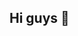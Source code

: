 ## Hi guys 👋

<!--
  ![ErTeamDeDama's Stats](https://github-readme-stats.vercel.app/api?username=ErTeamDeDama&theme=vue-dark&show_icons=true&hide_border=true&count_private=true)
  ![ErTeamDeDama's Streak](https://github-readme-streak-stats.herokuapp.com/?user=ErTeamDeDama&theme=vue-dark&hide_border=true)
  ![ErTeamDeDama's Top Languages](https://github-readme-stats.vercel.app/api/top-langs/?username=ErTeamDeDama&theme=vue-dark&show_icons=true&hide_border=true&layout=compact)
Here are some ideas to get you started:

- 🔭 I’m currently working on ...
- 🌱 I’m currently learning ...
- 👯 I’m looking to collaborate on ...
- 🤔 I’m looking for help with ...
- 💬 Ask me about ...
- 📫 How to reach me: ...
- 😄 Pronouns: ...
- ⚡ Fun fact: ...
-->
